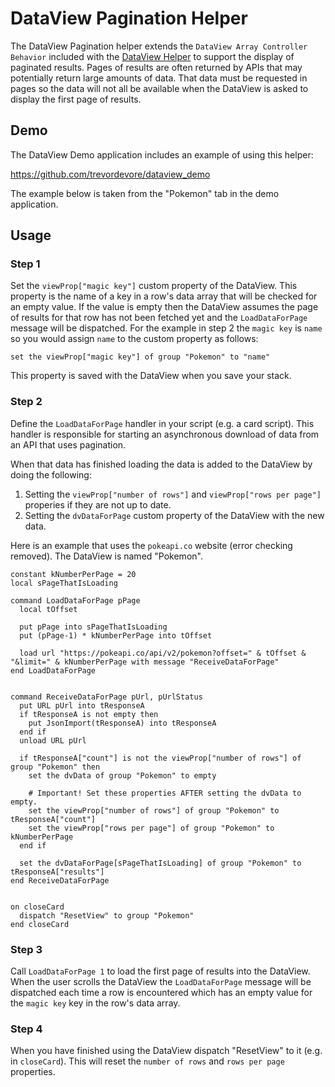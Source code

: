 # DataView Pagination Helper

The DataView Pagination helper extends the `DataView Array Controller Behavior` included with the [DataView Helper](https://github.com/trevordevore/levurehelper-dataview) to support the display of paginated results. Pages of results are often returned by APIs that may potentially return large amounts of data. That data must be requested in pages so the data will not all be available when the DataView is asked to display the first page of results.

## Demo

The DataView Demo application includes an example of using this helper:

https://github.com/trevordevore/dataview_demo

The example below is taken from the "Pokemon" tab in the demo application.

## Usage

### Step 1

Set the `viewProp["magic key"]` custom property of the DataView. This property is the name of a key in a row's data array that will be checked for an empty value. If the value is empty then the DataView assumes the page of results for that row has not been fetched yet and the `LoadDataForPage` message will be dispatched. For the example in step 2 the `magic key` is `name` so you would assign `name` to the custom property as follows: 

```
set the viewProp["magic key"] of group "Pokemon" to "name"
```

This property is saved with the DataView when you save your stack.

### Step 2

Define the `LoadDataForPage` handler in your script (e.g. a card script). This handler is responsible for starting an asynchronous download of data from an API that uses pagination.

When that data has finished loading the data is added to the DataView by doing the following:

1. Setting the `viewProp["number of rows"]` and `viewProp["rows per page"] `properies if they are not up to date.
2. Setting the `dvDataForPage` custom property of the DataView with the new data.

Here is an example that uses the `pokeapi.co` website (error checking removed). The DataView is named "Pokemon".

```
constant kNumberPerPage = 20
local sPageThatIsLoading

command LoadDataForPage pPage
  local tOffset

  put pPage into sPageThatIsLoading
  put (pPage-1) * kNumberPerPage into tOffset

  load url "https://pokeapi.co/api/v2/pokemon?offset=" & tOffset & "&limit=" & kNumberPerPage with message "ReceiveDataForPage"
end LoadDataForPage


command ReceiveDataForPage pUrl, pUrlStatus
  put URL pUrl into tResponseA
  if tResponseA is not empty then
    put JsonImport(tResponseA) into tResponseA
  end if
  unload URL pUrl

  if tResponseA["count"] is not the viewProp["number of rows"] of group "Pokemon" then
    set the dvData of group "Pokemon" to empty

    # Important! Set these properties AFTER setting the dvData to empty.
    set the viewProp["number of rows"] of group "Pokemon" to tResponseA["count"]
    set the viewProp["rows per page"] of group "Pokemon" to kNumberPerPage
  end if

  set the dvDataForPage[sPageThatIsLoading] of group "Pokemon" to tResponseA["results"]
end ReceiveDataForPage


on closeCard
  dispatch "ResetView" to group "Pokemon"
end closeCard
```

### Step 3

Call `LoadDataForPage 1` to load the first page of results into the DataView. When the user scrolls the DataView the `LoadDataForPage` message will be dispatched each time a row is encountered which has an empty value for the `magic key` key in the row's data array.

### Step 4

When you have finished using the DataView dispatch "ResetView" to it (e.g. in `closeCard`). This will reset the `number of rows` and `rows per page` properties.
